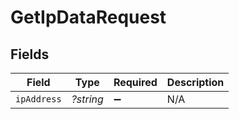 # GetIpDataRequest


## Fields

| Field              | Type               | Required           | Description        |
| ------------------ | ------------------ | ------------------ | ------------------ |
| `ipAddress`        | *?string*          | :heavy_minus_sign: | N/A                |